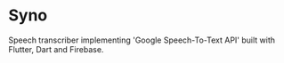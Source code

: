 # Syno

Speech transcriber implementing 'Google Speech-To-Text API' built with Flutter, Dart and Firebase.
